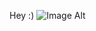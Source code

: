 Hey :)
![Image Alt]([image_url](https://github.com/InstantHowTo/Trial1/blob/main/Sunflower.jpg?raw=true))
